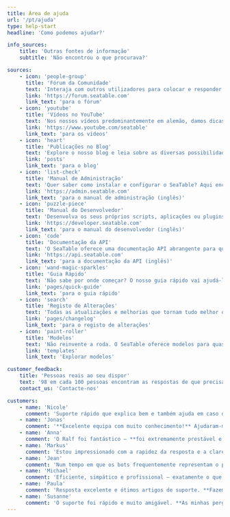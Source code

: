 ```yaml
---
title: Área de ajuda
url: '/pt/ajuda'
type: help-start
headline: 'Como podemos ajudar?'

info_sources:
    title: 'Outras fontes de informação'
    subtitle: 'Não encontrou o que procurava?'

sources:
    - icon: 'people-group'
      title: 'Fórum da Comunidade'
      text: 'Interaja com outros utilizadores para colocar e responder a perguntas sobre o SeaTable.'
      link: 'https://forum.seatable.com'
      link_text: 'para o fórum'
    - icon: 'youtube'
      title: 'Vídeos no YouTube'
      text: 'Nos nossos vídeos predominantemente em alemão, damos dicas e truques sobre o SeaTable.'
      link: 'https://www.youtube.com/seatable'
      link_text: 'para os vídeos'
    - icon: 'heart'
      title: 'Publicações no Blog'
      text: 'Explore o nosso blog e leia sobre as diversas possibilidades de utilização do SeaTable.'
      link: 'posts'
      link_text: 'para o blog'
    - icon: 'list-check'
      title: 'Manual de Administração'
      text: 'Quer saber como instalar e configurar o SeaTable? Aqui encontra as respostas que procura.'
      link: 'https://admin.seatable.com'
      link_text: 'para o manual de administração (inglês)'
    - icon: 'puzzle-piece'
      title: 'Manual do Desenvolvedor'
      text: 'Desenvolva os seus próprios scripts, aplicações ou plugins para o SeaTable e com ele.'
      link: 'https://developer.seatable.com'
      link_text: 'para o manual do desenvolvedor (inglês)'
    - icon: 'code'
      title: 'Documentação da API'
      text: 'O SeaTable oferece uma documentação API abrangente para que possa concretizar as suas ideias.'
      link: 'https://api.seatable.com'
      link_text: 'para a documentação da API (inglês)'
    - icon: 'wand-magic-sparkles'
      title: 'Guia Rápido'
      text: 'Não sabe por onde começar? O nosso guia rápido vai ajudá-lo.'
      link: 'pages/quick-guide'
      link_text: 'para o guia rápido'
    - icon: 'search'
      title: 'Registo de Alterações'
      text: 'Todas as atualizações e melhorias que tornam tudo melhor organizado.'
      link: 'pages/changelog'
      link_text: 'para o registo de alterações'
    - icon: 'paint-roller'
      title: 'Modelos'
      text: 'Não reinvente a roda. O SeaTable oferece modelos para quase todos os desafios.'
      link: 'templates'
      link_text: 'Explorar modelos'

customer_feedback:
    title: 'Pessoas reais ao seu dispor'
    text: '98 em cada 100 pessoas encontram as respostas de que precisam num dos nossos artigos de ajuda. Se estiver entre os restantes 2%, a nossa equipa de especialistas terá todo o gosto em ajudá-lo.'
    contact_us: 'Contacte-nos'

customers:
    - name: 'Nicole'
      comment: 'Suporte rápido que explica bem e também ajuda em caso de dúvidas adicionais. **É assim que o serviço ao cliente deve ser sempre!**'
    - name: 'Jonas'
      comment: '**Excelente equipa com muito conhecimento!** Ajudaram-me a compreender até assuntos complexos com facilidade. Obrigado pelo ótimo serviço!'
    - name: 'Anna'
      comment: 'O Ralf foi fantástico – **foi extremamente prestável e trabalhou incansavelmente para resolver o meu problema.** Agradeço muito o seu apoio.'
    - name: 'Markus'
      comment: 'Estou impressionado com a rapidez da resposta e a clareza da comunicação. **É assim que o suporte ao cliente se torna realmente agradável!**'
    - name: 'Jean'
      comment: 'Num tempo em que os bots frequentemente representam o primeiro e mesmo o segundo nível de suporte na maioria das empresas de serviços, foi uma experiência bem-vinda falar com uma pessoa real. A interação com o Christoph foi particularmente refrescante e encorajadora, dando-me **a sensação de que os clientes do SeaTable lhes interessam verdadeiramente.**'
    - name: 'Michael'
      comment: 'Eficiente, simpático e profissional – exatamente o que imagino para o suporte.'
    - name: 'Paula'
      comment: 'Resposta excelente e ótimos artigos de suporte. **Fazem um trabalho fantástico na área de suporte e documentação.**'
    - name: 'Susanne'
      comment: 'O suporte foi rápido e muito amigável. **As minhas perguntas foram respondidas com competência e o problema foi resolvido rapidamente.**'
---
```

